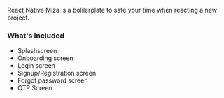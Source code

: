 
React Native Miza is a bolilerplate to safe your time when reacting a new project.

### What's included
- Splashscreen
- Onboarding screen
- Login screen
- Signup/Registration screen
- Forgot password screen
- OTP Screen


